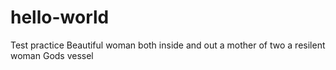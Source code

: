 # hello-world
Test practice
Beautiful woman both inside and out a mother of two a resilent woman Gods vessel
